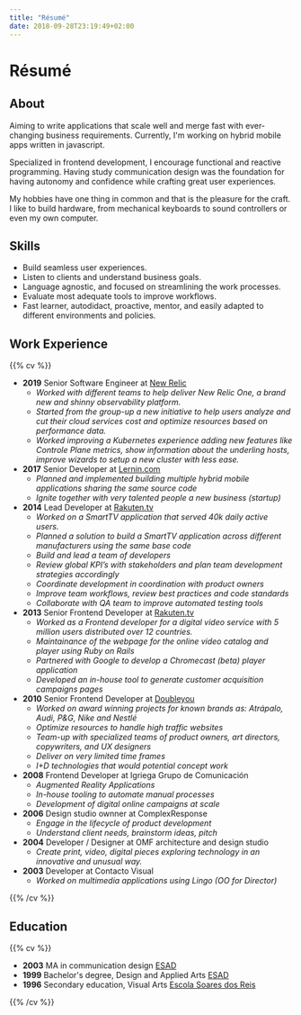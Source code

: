 ```yaml
---
title: "Résumé"
date: 2018-09-28T23:19:49+02:00
---
```


Résumé
======

About
-----

Aiming to write applications that scale well and merge fast with ever-changing business requirements. Currently, I'm working on hybrid mobile apps written in javascript.

Specialized in frontend development, I encourage functional and reactive programming. Having study communication design was the foundation for having autonomy and confidence while crafting great user experiences.

My hobbies have one thing in common and that is the pleasure for the craft. I like to build hardware, from mechanical keyboards to sound controllers or even my own computer.

Skills
-----------

<ul class="feature-list">
  <li>Build seamless user experiences.</li>
  <li>Listen to clients and understand business goals.</li>
  <li>Language agnostic, and focused on streamlining the work processes.</li>
  <li>Evaluate most adequate tools to improve workflows.</li>
  <li>Fast learner, autodidact, proactive, mentor, and easily adapted to different environments and policies.</li>
</ul>

Work Experience
---

{{% cv %}}

- **2019** Senior Software Engineer at [New Relic](https://newrelic.com)
  - *Worked with different teams to help deliver New Relic One, a brand new and shinny observability platform.*
  - *Started from the group-up a new initiative to help users analyze and cut their cloud services cost and optimize resources based on performance data.*
  - *Worked improving a Kubernetes experience adding new features like Controle Plane metrics, show information about the underling hosts, improve wizards to setup a new cluster with less ease.*
- **2017** Senior Developer at [Lernin.com](https://lernin.com)
  - *Planned and implemented building multiple hybrid mobile applications sharing the same source code*
  - *Ignite together with very talented people a new business (startup)*
- **2014** Lead Developer at [Rakuten.tv](https://rakuten.tv)
  - *Worked on a SmartTV application that served 40k daily active users.*
  - *Planned a solution to build a SmartTV application across different manufacturers using the same base code*
  - *Build and lead a team of developers*
  - *Review global KPI’s with stakeholders and plan team development strategies accordingly*
  - *Coordinate development in coordination with product owners*
  - *Improve team workflows, review best practices and code standards*
  - *Collaborate with QA team to improve automated testing tools*
- **2013** Senior Frontend Developer at [Rakuten.tv](https://rakuten.tv)
  - *Worked as a Frontend developer for a digital video service with 5 million users distributed over 12 countries.*
  - *Maintainance of the webpage for the online video catalog and player using Ruby on Rails*
  - *Partnered with Google to develop a Chromecast (beta) player application*
  - *Developed an in-house tool to generate customer acquisition campaigns pages*
- **2010** Senior Frontend Developer at [Doubleyou](https://doubleyou.com)
  - *Worked on award winning projects for known brands as: Atrápalo, Audi, P&G, Nike and Nestlé*
  - *Optimize resources to handle high traffic websites*
  - *Team-up with specialized teams of product owners, art directors, copywriters, and UX designers*
  - *Deliver on very limited time frames*
  - *I+D technologies that would potential concept work*
- **2008** Frontend Developer at Igriega Grupo de Comunicación
  - *Augmented Reality Applications*
  - *In-house tooling to automate manual processes*
  - *Development of digital online campaigns at scale*
- **2006** Design studio ownner at ComplexResponse
  - *Engage in the lifecycle of product development*
  - *Understand client needs, brainstorm ideas, pitch*
- **2004** Developer / Designer at OMF architecture and design studio
  - *Create print, video, digital pieces exploring technology in an innovative and unusual way.*
- **2003** Developer at Contacto Visual
  - *Worked on multimedia applications using Lingo (OO for Director)*

{{% /cv %}}

Education
-------

{{% cv %}}

- **2003** MA in communication design [ESAD](https://esad.pt)
- **1999** Bachelor's degree, Design and Applied Arts [ESAD](https://esad.pt)
- **1996** Secondary education, Visual Arts [Escola Soares dos Reis](https://www.essr.net)

{{% /cv %}}
